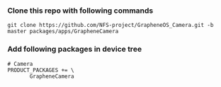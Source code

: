### Clone this repo with following commands

```
git clone https://github.com/NFS-project/GrapheneOS_Camera.git -b master packages/apps/GrapheneCamera
```

### Add following packages in device tree

```
# Camera
PRODUCT_PACKAGES += \
       GrapheneCamera
```
